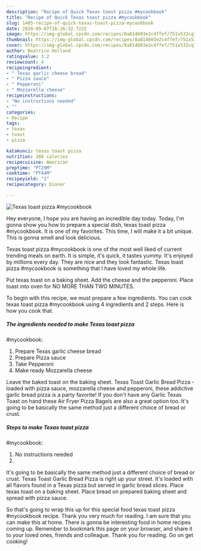 ```yaml
---
description: "Recipe of Quick Texas toast pizza #mycookbook"
title: "Recipe of Quick Texas toast pizza #mycookbook"
slug: 1405-recipe-of-quick-texas-toast-pizza-mycookbook
date: 2020-09-07T16:16:32.722Z
image: https://img-global.cpcdn.com/recipes/8a814603e2c4ffef/751x532cq70/texas-toast-pizza-mycookbook-recipe-main-photo.jpg
thumbnail: https://img-global.cpcdn.com/recipes/8a814603e2c4ffef/751x532cq70/texas-toast-pizza-mycookbook-recipe-main-photo.jpg
cover: https://img-global.cpcdn.com/recipes/8a814603e2c4ffef/751x532cq70/texas-toast-pizza-mycookbook-recipe-main-photo.jpg
author: Beatrice Holland
ratingvalue: 3.2
reviewcount: 4
recipeingredient:
- " Texas garlic cheese bread"
- " Pizza sauce"
- " Pepperoni"
- " Mozzarella cheese"
recipeinstructions:
- "No instructions needed"
- ""
categories:
- Recipe
tags:
- texas
- toast
- pizza

katakunci: texas toast pizza 
nutrition: 288 calories
recipecuisine: American
preptime: "PT29M"
cooktime: "PT44M"
recipeyield: "1"
recipecategory: Dinner

---
```



![Texas toast pizza
#mycookbook](https://img-global.cpcdn.com/recipes/8a814603e2c4ffef/751x532cq70/texas-toast-pizza-mycookbook-recipe-main-photo.jpg)

Hey everyone, I hope you are having an incredible day today. Today, I'm gonna show you how to prepare a special dish, texas toast pizza
#mycookbook. It is one of my favorites. This time, I will make it a bit unique. This is gonna smell and look delicious.

Texas toast pizza
#mycookbook is one of the most well liked of current trending meals on earth. It is simple, it's quick, it tastes yummy. It's enjoyed by millions every day. They are nice and they look fantastic. Texas toast pizza
#mycookbook is something that I have loved my whole life.

Put texas toast on a baking sheet. Add the cheese and the pepperoni. Place toast into oven for NO MORE THAN TWO MINUTES.


To begin with this recipe, we must prepare a few ingredients. You can cook texas toast pizza
#mycookbook using 4 ingredients and 2 steps. Here is how you cook that.

<!--inarticleads1-->

##### The ingredients needed to make Texas toast pizza
#mycookbook:

1. Prepare  Texas garlic cheese bread
1. Prepare  Pizza sauce
1. Take  Pepperoni
1. Make ready  Mozzarella cheese


Leave the baked toast on the baking sheet. Texas Toast Garlic Bread Pizza - loaded with pizza sauce, mozzarella cheese and pepperoni, these addictive garlic bread pizza is a party favorite! If you don&#39;t have any Garlic Texas Toast on hand these Air Fryer Pizza Bagels are also a great option too. It&#39;s going to be basically the same method just a different choice of bread or crust. 

<!--inarticleads2-->

##### Steps to make Texas toast pizza
#mycookbook:

1. No instructions needed
1. 


It&#39;s going to be basically the same method just a different choice of bread or crust. Texas Toast Garlic Bread Pizza is right up your street. It&#39;s loaded with all flavors found in a Texas pizza but served in garlic bread slices. Place texas toast on a baking sheet. Place bread on prepared baking sheet and spread with pizza sauce. 

So that's going to wrap this up for this special food texas toast pizza
#mycookbook recipe. Thank you very much for reading. I am sure that you can make this at home. There is gonna be interesting food in home recipes coming up. Remember to bookmark this page on your browser, and share it to your loved ones, friends and colleague. Thank you for reading. Go on get cooking!
